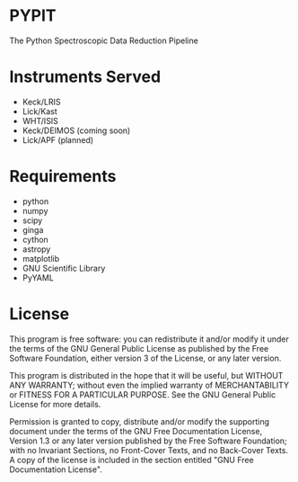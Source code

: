 # PYPIT
The Python Spectroscopic Data Reduction Pipeline

# Instruments Served
* Keck/LRIS 
* Lick/Kast 
* WHT/ISIS
* Keck/DEIMOS (coming soon)
* Lick/APF (planned)

# Requirements
* python
* numpy
* scipy
* ginga
* cython
* astropy
* matplotlib
* GNU Scientific Library
* PyYAML

# License
This program is free software: you can redistribute it and/or modify
it under the terms of the GNU General Public License as published by
the Free Software Foundation, either version 3 of the License, or
any later version.

This program is distributed in the hope that it will be useful,
but WITHOUT ANY WARRANTY; without even the implied warranty of
MERCHANTABILITY or FITNESS FOR A PARTICULAR PURPOSE.  See the
GNU General Public License for more details.

Permission is granted to copy, distribute and/or modify the supporting document
under the terms of the GNU Free Documentation License, Version 1.3
or any later version published by the Free Software Foundation;
with no Invariant Sections, no Front-Cover Texts, and no Back-Cover Texts.
A copy of the license is included in the section entitled "GNU
Free Documentation License".
